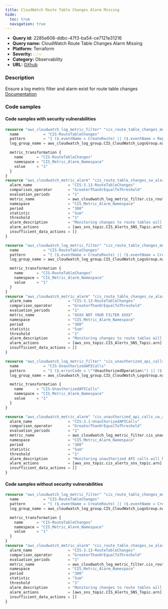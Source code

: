 ```yaml
---
title: CloudWatch Route Table Changes Alarm Missing
hide:
  toc: true
  navigation: true
---
```


<style>
  .highlight .hll {
    background-color: #ff171742;
  }
  .md-content {
    max-width: 1100px;
    margin: 0 auto;
  }
</style>

-   **Query id:** 2285e608-ddbc-47f3-ba54-ce7121e31216
-   **Query name:** CloudWatch Route Table Changes Alarm Missing
-   **Platform:** Terraform
-   **Severity:** <span style="color:#edd57e">Low</span>
-   **Category:** Observability
-   **URL:** [Github](https://github.com/Checkmarx/kics/tree/master/assets/queries/terraform/aws/cloudwatch_route_table_changes_alarm_missing)

### Description
Ensure a log metric filter and alarm exist for route table changes<br>
[Documentation](https://registry.terraform.io/providers/hashicorp/aws/latest/docs/resources/cloudwatch_log_metric_filter#pattern)

### Code samples
#### Code samples with security vulnerabilities
```tf title="Positive test num. 1 - tf file" hl_lines="1"
resource "aws_cloudwatch_log_metric_filter" "cis_route_table_changes_metric_filter" {
  name           = "CIS-RouteTableChanges"
  pattern        = "{ ($.eventName = CreateRoute) || ($.eventName = ReplaceRouteTableAssociation) || ($.eventName = DeleteRouteTable) || ($.eventName = DeleteRoute) || ($.eventName = DisassociateRouteTable) }"
  log_group_name = aws_cloudwatch_log_group.CIS_CloudWatch_LogsGroup.name

  metric_transformation {
    name      = "CIS-RouteTableChanges"
    namespace = "CIS_Metric_Alarm_Namespace"
    value     = "1"
  }
}
resource "aws_cloudwatch_metric_alarm" "cis_route_table_changes_cw_alarm" {
  alarm_name                = "CIS-3.13-RouteTableChanges"
  comparison_operator       = "GreaterThanOrEqualToThreshold"
  evaluation_periods        = "1"
  metric_name               = aws_cloudwatch_log_metric_filter.cis_route_table_changes_metric_filter.id
  namespace                 = "CIS_Metric_Alarm_Namespace"
  period                    = "300"
  statistic                 = "Sum"
  threshold                 = "1"
  alarm_description         = "Monitoring changes to route tables will help ensure that all VPC traffic flows through an expected path."
  alarm_actions             = [aws_sns_topic.CIS_Alerts_SNS_Topic.arn]
  insufficient_data_actions = []
}

```
```tf title="Positive test num. 2 - tf file" hl_lines="1"
resource "aws_cloudwatch_log_metric_filter" "cis_route_table_changes_metric_filter" {
  name           = "CIS-RouteTableChanges"
  pattern        = "{ ($.eventName = CreateRoute) || ($.eventName = CreateRouteTable) || ($.eventName = ReplaceRoute) || ($.eventName = ReplaceRouteTableAssociation) || ($.eventName = DeleteRouteTable) || ($.eventName = DeleteRoute) || ($.eventName = DisassociateRouteTable) }"
  log_group_name = aws_cloudwatch_log_group.CIS_CloudWatch_LogsGroup.name

  metric_transformation {
    name      = "CIS-RouteTableChanges"
    namespace = "CIS_Metric_Alarm_Namespace"
    value     = "1"
  }
}
resource "aws_cloudwatch_metric_alarm" "cis_route_table_changes_cw_alarm" {
  alarm_name                = "CIS-3.13-RouteTableChanges"
  comparison_operator       = "GreaterThanOrEqualToThreshold"
  evaluation_periods        = "1"
  metric_name               = "XXXX NOT YOUR FILTER XXXX"
  namespace                 = "CIS_Metric_Alarm_Namespace"
  period                    = "300"
  statistic                 = "Sum"
  threshold                 = "1"
  alarm_description         = "Monitoring changes to route tables will help ensure that all VPC traffic flows through an expected path."
  alarm_actions             = [aws_sns_topic.CIS_Alerts_SNS_Topic.arn]
  insufficient_data_actions = []
}

```
```tf title="Positive test num. 3 - tf file" hl_lines="1"
resource "aws_cloudwatch_log_metric_filter" "cis_unauthorized_api_calls_metric_filter" {
  name           = "CIS-UnauthorizedAPICalls"
  pattern        = "{ ($.errorCode = \"*UnauthorizedOperation\") || ($.errorCode = \"AccessDenied*\") }"
  log_group_name = aws_cloudwatch_log_group.CIS_CloudWatch_LogsGroup.name

  metric_transformation {
    name      = "CIS-UnauthorizedAPICalls"
    namespace = "CIS_Metric_Alarm_Namespace"
    value     = "1"
  }
}

resource "aws_cloudwatch_metric_alarm" "cis_unauthorized_api_calls_cw_alarm" {
  alarm_name                = "CIS-3.1-UnauthorizedAPICalls"
  comparison_operator       = "GreaterThanOrEqualToThreshold"
  evaluation_periods        = "1"
  metric_name               = aws_cloudwatch_log_metric_filter.cis_unauthorized_api_calls_metric_filter.id
  namespace                 = "CIS_Metric_Alarm_Namespace"
  period                    = "300"
  statistic                 = "Sum"
  threshold                 = "1"
  alarm_description         = "Monitoring unauthorized API calls will help reveal application errors and may reduce time to detect malicious activity."
  alarm_actions             = [aws_sns_topic.cis_alerts_sns_topic.arn]
  insufficient_data_actions = []
}

```


#### Code samples without security vulnerabilities
```tf title="Negative test num. 1 - tf file"
resource "aws_cloudwatch_log_metric_filter" "cis_route_table_changes_metric_filter" {
  name           = "CIS-RouteTableChanges"
  pattern        = "{ ($.eventName = CreateRoute) || ($.eventName = CreateRouteTable) || ($.eventName = ReplaceRoute) || ($.eventName = ReplaceRouteTableAssociation) || ($.eventName = DeleteRouteTable) || ($.eventName = DeleteRoute) || ($.eventName = DisassociateRouteTable) }"
  log_group_name = aws_cloudwatch_log_group.CIS_CloudWatch_LogsGroup.name

  metric_transformation {
    name      = "CIS-RouteTableChanges"
    namespace = "CIS_Metric_Alarm_Namespace"
    value     = "1"
  }
}
resource "aws_cloudwatch_metric_alarm" "cis_route_table_changes_cw_alarm" {
  alarm_name                = "CIS-3.13-RouteTableChanges"
  comparison_operator       = "GreaterThanOrEqualToThreshold"
  evaluation_periods        = "1"
  metric_name               = aws_cloudwatch_log_metric_filter.cis_route_table_changes_metric_filter.id
  namespace                 = "CIS_Metric_Alarm_Namespace"
  period                    = "300"
  statistic                 = "Sum"
  threshold                 = "1"
  alarm_description         = "Monitoring changes to route tables will help ensure that all VPC traffic flows through an expected path."
  alarm_actions             = [aws_sns_topic.CIS_Alerts_SNS_Topic.arn]
  insufficient_data_actions = []
}

```
